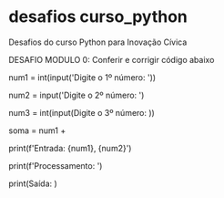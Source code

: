 # desafios curso_python
Desafios do curso Python para Inovação Cívica

DESAFIO MODULO 0:
Conferir e corrigir código abaixo 

num1 = int(input('Digite o 1º número: '))

num2 = input('Digite o 2º número: ')

num3 = int(input(Digite o 3º número: ))

soma = num1 +

print(f'Entrada: {num1}, {num2}')

print(f'Processamento: ')

print(Saída: )
